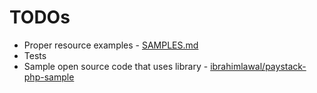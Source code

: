 # TODOs

* Proper resource examples - [SAMPLES.md](SAMPLES.md)
* Tests
* Sample open source code that uses library - [ibrahimlawal/paystack-php-sample](https://github.com/ibrahimlawal/paystack-php-sample)

